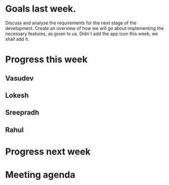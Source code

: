# Goals last week.

Discuss and analyse the requirements for the next stage of the development.
Create an overview of how we will go about implementing the necessary features, as given to us.
Didn´t add the app icon this week, we shall add it.

# Progress this week

## Vasudev
## Lokesh
## Sreepradh
## Rahul

# Progress next week
# Meeting agenda